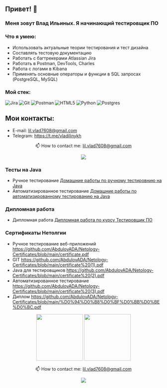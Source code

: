 ## Привет! :wave:

### Меня зовут Влад Ильиных. Я начинающий тестировщик ПО

  ### Что я умею:
  * Использовать актуальные теории тестирования и тест дизайна
  * Составлять тестовую документацию
  * Работать с багтрекерами Atlassian Jira
  * Работать в Postman, DevTools, Charles
  * Работа с логами в Kibana
  * Применять основные операторы и функции в SQL запросах (PostgreSQL, MySQL)
 

  ### Мой стек:
![Jira](https://img.shields.io/badge/jira-%230A0FFF.svg?style=for-the-badge&logo=jira&logoColor=white)
![Git](https://img.shields.io/badge/git-%23F05033.svg?style=for-the-badge&logo=git&logoColor=white)
![Postman](https://img.shields.io/badge/Postman-FF6C37?style=for-the-badge&logo=postman&logoColor=white)
![HTML5](https://img.shields.io/badge/html5-%23E34F26.svg?style=for-the-badge&logo=html5&logoColor=white)
![Python](https://img.shields.io/badge/python-3670A0?style=for-the-badge&logo=python&logoColor=ffdd54)
![Postgres](https://img.shields.io/badge/postgres-%23316192.svg?style=for-the-badge&logo=postgresql&logoColor=white)

  
 ## Мои контакты:
* E-mail: lil.vlad7608@gmail.com
* Telegram: https://t.me/vladilinykh

<p align='center'>
   📫 How to contact me: <a href='mailto:rlil.vlad7608@gmail.com'>lil.vlad7608@gmail.com</a>
<p align='center'>

<p align='center'>
   <a href="https://t.me/vladilinykh">
       <img src="https://img.shields.io/badge/Telegram-2CA5E0?style=for-the-badge&logo=telegram&logoColor=white"/>
   </a>
<p align='center'>
  
  ### Тесты на Java
  * Ручное тестирование [Домашние работы по ручному тестировнию на Java](https://github.com/stars/AbdulovADA/lists/%D0%B4%D0%BE%D0%BC%D0%B0%D1%88%D0%BD%D0%B8%D0%B5-%D1%80%D0%B0%D0%B1%D0%BE%D1%82%D1%8B-%D0%BD%D0%B0-java)
  * Автоматизированное тестирование [Домашние работы по автоматизированному тестированию на Java](https://github.com/stars/AbdulovADA/lists/%D0%B0%D0%B2%D1%82%D0%BE%D0%BC%D0%B0%D1%82%D0%B8%D0%B7%D0%B8%D1%80%D0%BE%D0%B2%D0%B0%D0%BD%D0%BD%D0%BE%D0%B5-%D1%82%D0%B5%D1%81%D1%82%D0%B8%D1%80%D0%BE%D0%B2%D0%B0%D0%BD%D0%B8%D0%B5) 
 
 ### Дипломная работа 
 * Дипломная работа [Дипломная работа по курсу Тестировщик ПО](https://github.com/stars/AbdulovADA/lists/%D0%B4%D0%B8%D0%BF%D0%BB%D0%BE%D0%BC%D0%BD%D0%B0%D1%8F-%D1%80%D0%B0%D0%B1%D0%BE%D1%82%D0%B0)
  
### Сертификаты Нетолгии

  * Ручное тестирование веб-приложений https://github.com/AbdulovADA/Netology-Certificates/blob/main/certificate.pdf
  * GIT https://github.com/AbdulovADA/Netology-Certificates/blob/main/certificate%20(1).pdf
  * Java для тестировщиков https://github.com/AbdulovADA/Netology-Certificates/blob/main/certificate%20(2).pdf
  * Автоматизированное тестирование https://github.com/AbdulovADA/Netology-Certificates/blob/main/certificate%20(3).pdf
  * Диплом https://github.com/AbdulovADA/Netology-Certificates/blob/main/%D0%94%D0%B8%D0%BF%D0%BB%D0%BE%D0%BC.pdf



<p align='center'>
   <a href="https://github-readme-stats.vercel.app/api?username=AbdulovADA&show_icons=true&count_private=true"><img
           height=150
           src="https://github-readme-stats.vercel.app/api?username=AbdulovADA&show_icons=true&count_private=true"/></a>
   <a href="https://github.com/AbdulovADA/github-readme-stats"><img height=150
                                                                  src="https://github-readme-stats.vercel.app/api/top-langs/?username=AbdulovADA&layout=compact"/></a>
  
<p align='center'>
   📫 How to contact me: <a href='mailto:rlil.vlad7608@gmail.com'>lil.vlad7608@gmail.com</a>
<p align='center'>

<p align='center'>
   <a href="https://t.me/Abdulov_ADA">
       <img src="https://img.shields.io/badge/Telegram-2CA5E0?style=for-the-badge&logo=telegram&logoColor=white"/>
   </a>
<p align='center'>


<!--
**AbdulovADA/AbdulovADA** is a ✨ _special_ ✨ repository because its `README.md` (this file) appears on your GitHub profile.

Here are some ideas to get you started:

- 🔭 I’m currently working on ...
- 🌱 I’m currently learning ...
- 👯 I’m looking to collaborate on ...
- 🤔 I’m looking for help with ...
- 💬 Ask me about ...
- 📫 How to reach me: ...
- 😄 Pronouns: ...
- ⚡ Fun fact: ...
-->
 
